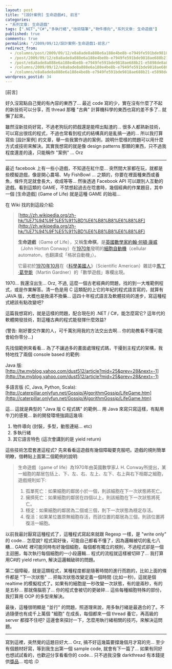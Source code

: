 ```yaml
---
layout: post
title: "[設計案例] 生命遊戲#1, 前言"
categories:
- "系列文章: 生命遊戲"
tags: [".NET","C#","多執行緒","技術隨筆","物件導向","系列文章: 生命遊戲"]
published: true
comments: true
permalink: "/2009/09/12/設計案例-生命遊戲1-前言/"
redirect_from:
  - /columns/post/2009/09/12/e8a8ade8a888e6a188e4be8b-e7949fe591bde9818ae688b21-e5898de8a880.aspx/
  - /post/2009/09/12/e8a8ade8a888e6a188e4be8b-e7949fe591bde9818ae688b21-e5898de8a880.aspx/
  - /post/e8a8ade8a888e6a188e4be8b-e7949fe591bde9818ae688b21-e5898de8a880.aspx/
  - /columns/2009/09/12/e8a8ade8a888e6a188e4be8b-e7949fe591bde9818ae688b21-e5898de8a880.aspx/
  - /columns/e8a8ade8a888e6a188e4be8b-e7949fe591bde9818ae688b21-e5898de8a880.aspx/
wordpress_postid: 34
---
```


[前言]

好久沒寫點自己覺的有內容的東西了... 最近 code 寫的少，實在沒有什麼了不起的新技術可以分享，而 thread 那種 "古典" 計算機科學的東西也寫的差不多了.. 就懶了起來。

雖然沒新技術好寫，不過老狗玩的把戲還是能榨出點渣的... 很多人都熟新技術，可以寫出很炫的程式，不過也常看到程式的結構真的是亂搞一通的... 所以我打算寫些 [設計案例] 的文章，舉一些我實作過的案例，說明什麼樣的問題可以用什麼方式或技術來解決。其實我想寫的就是像 design patterns 那類的東西，只不過我程度還差的遠，只能稱作 "案例" ... Orz

----------------------------------------------------------------------------------

最近 facebook 上有一些小遊戲，不知道在紅什麼... 突然間大家都在玩，就都是些模擬遊戲，像是開心農場、My FishBowl … 之類的，你要在裡面種東西或養魚，條件充足就會長大，收成等等... 然後透過 Facebook API 可以跟別人互動的遊戲。看到這類的 GAME，不禁想起過去在唸書時，幾個經典的作業題目，其中一個 [生命遊戲] (Game of Life) 就是這種 GAME 的始祖...

在 Wiki 找的到這段介紹:

> [http://zh.wikipedia.org/zh-hk/%E7%94%9F%E5%91%BD%E6%B8%B8%E6%88%8F](http://zh.wikipedia.org/zh-hk/%E7%94%9F%E5%91%BD%E6%B8%B8%E6%88%8F)
> 
> **生命遊戲**（Game of Life），又稱**生命棋**，是[英國](http://zh.wikipedia.org/zh-hk/%E8%8B%B1%E5%9B%BD)[數學家](http://zh.wikipedia.org/zh-hk/%E6%95%B0%E5%AD%A6%E5%AE%B6)[約翰·何頓·康威](http://zh.wikipedia.org/zh-hk/%E8%A9%B9%C2%B7%E4%BD%95%E9%A0%93%C2%B7%E5%BA%B7%E5%A8%81)（John Horton Conway）在[1970年](http://zh.wikipedia.org/zh-hk/1970%E5%B9%B4)發明的[細胞自動機](http://zh.wikipedia.org/zh-hk/%E7%B4%B0%E8%83%9E%E8%87%AA%E5%8B%95%E6%A9%9F)（cellular automaton，也翻譯成「格狀自動機」）。
> 
> 它最初於[1970年](http://zh.wikipedia.org/zh-hk/1970%E5%B9%B4)[10月](http://zh.wikipedia.org/zh-hk/10%E6%9C%88)在《[科學美國人](http://zh.wikipedia.org/zh-hk/%E7%A7%91%E5%AD%B8%E7%BE%8E%E5%9C%8B%E4%BA%BA)》（Scientific American）雜誌中[馬丁·葛登能](http://zh.wikipedia.org/w/index.php?title=%E9%A6%AC%E4%B8%81%C2%B7%E8%91%9B%E7%99%BB%E8%83%BD&action=edit&redlink=1)（Martin Gardner）的「數學遊戲」專欄出現。

1970… 我還沒出生... Orz, 不過, 這麼一個古老經典的問題，找的到一大堆範例程式，或是作業解答。清一色是用 C 這類配的上它的年紀的程式語言寫的，就算有 JAVA 版，大概也是換湯不換藥... 這四十年程式語言及軟體技術的進步，寫這種程式總該有點改變吧?

這篇我想寫的，就是這樣的問題，配合現在的 .NET / C#，能怎麼寫它? 這年代的軟體開發技術，對這種古典的程式能發揮什麼效益? 

(警告: 剛好要交作業的人，可千萬別用我的方法交出去啊... 你的助教看不懂可能會給你零分...)

先找個範例來看看... 為了不讓過多的畫面處理程式碼，干擾到主程式的架構，我特地找了兩個 console based 的範例:

Java 版:  
[http://tw.myblog.yahoo.com/dust512/article?mid=25&prev=28&next=-1](http://tw.myblog.yahoo.com/dust512/article?mid=25&prev=28&next=-1)

多語言版 (C, Java, Python, Scala):  
[http://caterpillar.onlyfun.net/Gossip/AlgorithmGossip/LifeGame.htm](http://caterpillar.onlyfun.net/Gossip/AlgorithmGossip/LifeGame.htm)

這... 這就是典型的 "Java 版 C 程式碼" 的範例... 用 Java 來寫只寫這樣，有點用牛刀的感覺... 新的開發環境強調這幾項:

1. 物件導向 (封裝，多型，動態連結... etc)
2. 多執行緒
3. 其它語言特色 (這次會講到的是 yield return)

這些技術怎麼套進這程式? 先來看看這遊戲有幾個障礙要克服吧。遊戲的規則簡單明瞭，借轉貼上面第二個範例的說明:

> 生命遊戲（game of life）為1970年由英國數學家J. H. Conway所提出，某一細胞的鄰居包括上、下、左、右、左上、左下、右上與右下相鄰之細胞，遊戲規則如下:
> 
> 1. 孤單死亡：如果細胞的鄰居小於一個，則該細胞在下一次狀態將死亡。
> 2. 擁擠死亡：如果細胞的鄰居在四個以上，則該細胞在下一次狀態將死亡。
> 3. 穩定：如果細胞的鄰居為二個或三個，則下一次狀態為穩定存活。
> 4. 復活：如果某位置原無細胞存活，而該位置的鄰居為三個，則該位置將復活一細胞。

以前我最討厭寫這種程式了，這種程式寫起來就跟 Regexp 一樣，是 "write only" 的 code… 怎麼說? 程式寫好後，可能自己都看不懂了，因為邏輯被切的亂七八糟... GAME 裡可能同時有好幾個細胞，每個都有獨立的規則，不過程式卻是一個主迴圈，每次執行每個細胞的一小段邏輯... 程式的流程就這樣被切碎了... 我打算用C#的 yield return, 解決這邏輯破碎的問題。

第二個障礙，就是這類程式，某種程度都是隨著時間的進行而跑的，比如上面的條件都是 "下一次狀態" … 把每次狀態改變定義一個時間 (比如一秒)，這就是個 realtime 的模擬程式了。如果有的細胞是一秒改變一次狀態，有的是兩秒，有的是五秒... 那就傷腦筋了... 你的程式會被切的更破碎... 這些每種細胞特殊的部份，我打算用 OOP 的多型來解決。

最後，這種很明顯是 "並行" 的問題，照道理來說，用多執行緒是最適合的了。不過隨便也有成千上萬個 "細胞" 在成長，每個都來一個 thread 養它，再高級的 server 都撐不住吧? 這邊會來探討一下，怎麼用執行緒相關的技巧，來解決這問題。

--------------------------------------------------------------------------------------

寫到這裡，突然覺的這題目好大... Orz, 搞不好這幾篇要撐幾個月才寫的完... 至少有個題材好寫，等到我生出第一個 sample code, 就會有下一篇了... 如果有同好也想試試看的，也歡迎分享看看你的 code… 只不過我沒像 darkthread 有本錢提供[獎品](http://blog.darkthread.net/blogs/darkthreadtw/archive/2008/07/21/win-a-vsts-2008.aspx)... 哈哈 :D
